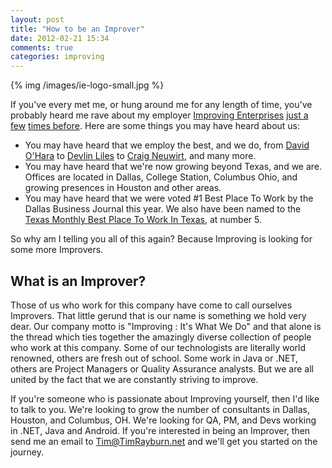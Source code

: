 ```yaml
---
layout: post
title: "How to be an Improver"
date: 2012-02-21 15:34
comments: true
categories: improving
---
```

{% img /images/ie-logo-small.jpg %}

If you've every met me, or hung around me for any length of time, you've probably heard me rave about my employer [Improving Enterprises][ie] [just a few][post1] [times before][post2].  Here are some things you may have heard about us:

* You may have heard that we employ the best, and we do, from [David O'Hara][david] to [Devlin Liles][devlin] to [Craig Neuwirt][craig], and many more.  
* You may have heard that we're now growing beyond Texas, and we are.  Offices are located in Dallas, College Station, Columbus Ohio, and growing presences in Houston and other areas.
* You may have heard that we were voted #1 Best Place To Work by the Dallas Business Journal this year.  We also have been named to the [Texas Monthly Best Place To Work In Texas][bptw], at number 5.

So why am I telling you all of this again?  Because Improving is looking for some more Improvers.

## What is an Improver? ##


Those of us who work for this company have come to call ourselves Improvers.  That little gerund that is our name is something we hold very dear.  Our company motto is "Improving : It's What We Do" and that alone is the thread which ties together the amazingly diverse collection of people who work at this company.  Some of our technologists are literally world renowned, others are fresh out of school.  Some work in Java or .NET, others are Project Managers or Quality Assurance analysts.  But we are all united by the fact that we are constantly striving to improve.


If you're someone who is passionate about Improving yourself, then I'd like to talk to you.  We're looking to grow the number of consultants in Dallas, Houston, and Columbus, OH.  We're looking for QA, PM, and Devs working in .NET, Java and Android.  If you're interested in being an Improver, then send me an email to Tim@TimRayburn.net and we'll get you started on the journey.


[ie]: http://improvingenterprises.com
[post1]: http://timrayburn.net/blog/improving-myself/
[post2]: http://timrayburn.net/blog/work-for-the-best-hellip-pity-the-rest/
[bptw]: http://www.improvingenterprises.com/2012/02/02/improving-among-best-places-to-work-in-texas-again/
[devlin]: http://devlinliles.com/
[craig]: http://www.castleproject.org/community/team.html
[david]: http://driventodevelop.com/
